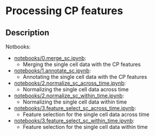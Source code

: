 # Processing CP features

## Description
Notbooks:
- [notebooks/0.merge_sc.ipynb](notebooks/0.merge_sc.ipynb):
    - Merging the single cell data with the CP features
- [notebooks/1.annotate_sc.ipynb](notebooks/1.annotate_sc.ipynb):
    - Annotating the single cell data with the CP features
- [notebooks/2.normalize_sc_across_time.ipynb](notebooks/2.normalize_sc_across_time.ipynb):
    - Normalizing the single cell data across time
- [notebooks/2.normalize_sc_within_time.ipynb](notebooks/2.normalize_sc_within_time.ipynb):
    - Normalizing the single cell data within time
- [notebooks/3.feature_select_sc_across_time.ipynb](notebooks/3.feature_select_sc_across_time.ipynb):
    - Feature selection for the single cell data across time
- [notebooks/3.feature_select_sc_within_time.ipynb](notebooks/3.feature_select_sc_within_time.ipynb):
    - Feature selection for the single cell data within time
